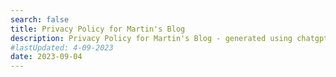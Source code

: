 ```yaml
---
search: false
title: Privacy Policy for Martin's Blog
description: Privacy Policy for Martin's Blog - generated using chatgpt
#lastUpdated: 4-09-2023
date: 2023-09-04
---
```


<Title/>

## 1. Introduction

Welcome to Martin's Blog. This website is committed to protecting your privacy and complying with applicable data protection laws, including the General Data Protection Regulation (GDPR). This Privacy Policy explains how this website collects, uses, discloses, and protects your personal information when you visit my blog hosted on GitHub and optionally use Google Fonts and Google Analytics. Additionally, this website uses the Utterances commenting system, but only if you choose to load it.

Please take a moment to read this Privacy Policy carefully to understand how this website handles your personal information.

## 2. Information This Website Collects

This website only collects personal information if you explicitly opt in or provide it voluntarily. Here's how this website collects and uses your data:

**a. Personal Information:** This website collects personal information, such as your name and email address, only if you voluntarily provide it, for example, when you choose to leave a comment or contact me via email.

**b. Usage Information:** This website may collect non-personal information about your visit, such as your IP address, browser type, the pages you view, and the date and time of your visit, but only if you explicitly opt in or consent to such data collection.

## 3. Use of Personal Information

This website uses the personal information you provide voluntarily or with your explicit consent for the following purposes:

- To respond to your inquiries or comments.
- To improve and personalize your experience on this blog.
- To notify you about blog updates or relevant content, with your explicit consent.

## 4. Third-Party Services

a. **Google Fonts:** This website may use Google Fonts to enhance the design and readability of the blog. Google Fonts may collect usage data and cookies as described in their [Privacy Policy](https://policies.google.com/privacy). Please refer to Google's privacy policy for more information.

b. **Google Analytics:** This website uses Google Analytics to analyze and track the usage of the blog. Google Analytics may collect various types of data, including cookies, which are subject to Google's [Privacy Policy](https://policies.google.com/privacy). You can opt-out of Google Analytics using the [Google Analytics Opt-Out Browser Add-on](https://tools.google.com/dlpage/gaoptout).

c. **Utterances:** This website uses the Utterances commenting system, but it will only load if you choose to activate it. The Utterances commenting system may collect data as described in their [Privacy Policy](https://utteranc.es/privacy).

## 5. Data Retention

This website retains your personal information only for as long as necessary to fulfill the purposes outlined in this Privacy Policy unless a longer retention period is required or permitted by law.

## 6. Your Rights

You have the following rights under GDPR:

- The right to access your personal information.
- The right to rectify inaccurate personal information.
- The right to erasure of personal information (subject to legal limitations).
- The right to restrict processing of personal information.
- The right to data portability.
- The right to object to processing of personal information.
- The right to withdraw consent (if applicable) at any time.

You can exercise these rights by contacting this website using the information provided in Section 9.

## 7. Security

This website takes reasonable measures to protect your personal information from unauthorized access, disclosure, or alteration. However, please be aware that no data transmission over the internet is entirely secure, and this website cannot guarantee the security of your information.

## 8. Changes to this Privacy Policy

This website reserves the right to update this Privacy Policy to reflect changes in its practices or for other operational, legal, or regulatory reasons. The revised Privacy Policy will be posted on this blog, and the date of the latest update will be indicated at the top of the page.

## 9. Contact This Website

If you have any questions, concerns, or requests related to this Privacy Policy or the handling of your personal information, please contact this website at [Your Contact Email].

## 10. Consent

By using this blog, you consent to the practices described in this Privacy Policy, including the collection of personal data if you opt in or provide it voluntarily.

Thank you for reading this Privacy Policy. Your privacy is important, and this website is committed to protecting your personal information in accordance with applicable laws and regulations.
